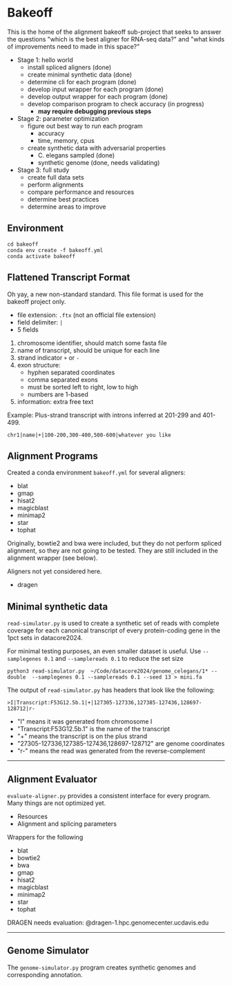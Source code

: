 Bakeoff
=======

This is the home of the alignment bakeoff sub-project that seeks to answer the
questions "which is the best aligner for RNA-seq data?" and "what kinds of
improvements need to made in this space?"

- Stage 1: hello world
	- install spliced aligners (done)
	- create minimal synthetic data (done)
	- determine cli for each program (done)
	- develop input wrapper for each program (done)
	- develop output wrapper for each program (done)
	- develop comparison program to check accuracy (in progress)
		- **may require debugging previous steps**
- Stage 2: parameter optimization
	- figure out best way to run each program
		- accuracy
		- time, memory, cpus
	- create synthetic data with adversarial properties
		- C. elegans sampled (done)
		- synthetic genome (done, needs validating)
- Stage 3: full study
	- create full data sets
	- perform alignments
	- compare performance and resources
	- determine best practices
	- determine areas to improve

## Environment ##

```
cd bakeoff
conda env create -f bakeoff.yml
conda activate bakeoff
```

## Flattened Transcript Format ##

Oh yay, a new non-standard standard. This file format is used for the bakeoff
project only.

- file extension: `.ftx` (not an official file extension)
- field delimiter: `|`
- 5 fields

1. chromosome identifier, should match some fasta file
2. name of transcript, should be unique for each line
3. strand indicator `+` or `-`
4. exon structure:
	- hyphen separated coordinates
	- comma separated exons
	- must be sorted left to right, low to high
	- numbers are 1-based
5. information: extra free text

Example: Plus-strand transcript with introns inferred at 201-299 and 401-499.

```
chr1|name|+|100-200,300-400,500-600|whatever you like
```

## Alignment Programs ##

Created a conda environment `bakeoff.yml` for several aligners:

- blat
- gmap
- hisat2
- magicblast
- minimap2
- star
- tophat

Originally, bowtie2 and bwa were included, but they do not perform spliced
alignment, so they are not going to be tested. They are still included in the
alignment wrapper (see below).

Aligners not yet considered here.

- dragen

## Minimal synthetic data ##

`read-simulator.py` is used to create a synthetic set of reads with complete
coverage for each canonical transcript of every protein-coding gene in the 1pct
sets in datacore2024.

For minimal testing purposes, an even smaller dataset is useful. Use
`--samplegenes 0.1` and `--samplereads 0.1` to reduce the set size

```
python3 read-simulator.py  ~/Code/datacore2024/genome_celegans/1* --double  --samplegenes 0.1 --samplereads 0.1 --seed 13 > mini.fa
```

The output of `read-simulator.py` has headers that look like the following:

```
>I|Transcript:F53G12.5b.1|+|127305-127336,127385-127436,128697-128712|r-
```

- "I" means it was generated from chromosome I
- "Transcript:F53G12.5b.1" is the name of the transcript
- "+" means the transcript is on the plus strand
- "27305-127336,127385-127436,128697-128712" are genome coordinates
- "r-" means the read was generated from the reverse-complement

------------------------------------------------------------------------------

## Alignment Evaluator ##

`evaluate-aligner.py` provides a consistent interface for every program. Many
things are not optimized yet.

- Resources
- Alignment and splicing parameters

Wrappers for the following

- blat
- bowtie2
- bwa
- gmap
- hisat2
- magicblast
- minimap2
- star
- tophat

DRAGEN needs evaluation: @dragen-1.hpc.genomecenter.ucdavis.edu

------------------------------------------------------------------------------

## Genome Simulator ##

The `genome-simulator.py` program creates synthetic genomes and corresponding
annotation.
